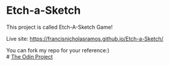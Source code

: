 # Etch-a-Sketch

This project is called Etch-A-Sketch Game!

Live site: https://francisnicholasramos.github.io/Etch-a-Sketch/


You can fork my repo for your reference:)<br>
\# [The Odin Project](https://www.theodinproject.com)